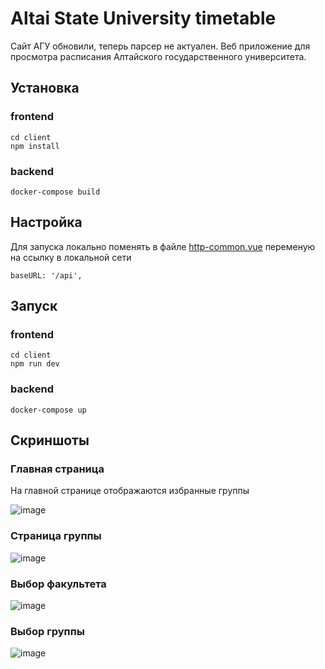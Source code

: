 # Altai State University timetable
Сайт АГУ обновили, теперь парсер не актуален.
Веб приложение для просмотра расписания Алтайского государственного университета.
## Установка
### frontend
    cd client
    npm install
### backend
    docker-compose build
## Настройка
Для запуска локально поменять в файле [http-common.vue](client/src/http-common.vue) переменую на ссылку в локальной сети
    
    baseURL: '/api',

## Запуск
### frontend
    cd client
    npm run dev
### backend
    docker-compose up
## Скриншоты
### Главная страница
На главной странице отображаются избранные группы

![image](https://user-images.githubusercontent.com/70706334/201716188-3e0a52aa-e7e3-4566-a4e6-7b401da3ad89.png)
### Страница группы
![image](https://user-images.githubusercontent.com/70706334/201716372-4fdae0a0-7ff1-455f-9715-535dd697234a.png)
### Выбор факультета
![image](https://user-images.githubusercontent.com/70706334/201716990-39a54a7c-6922-4685-af6c-a79204cf0b52.png)
### Выбор группы
![image](https://user-images.githubusercontent.com/70706334/201717257-ef92b741-d75a-4452-902c-eb6417ec1778.png)
